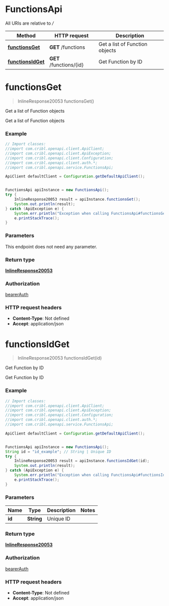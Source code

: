 # FunctionsApi

All URIs are relative to */*

Method | HTTP request | Description
------------- | ------------- | -------------
[**functionsGet**](FunctionsApi.md#functionsGet) | **GET** /functions | Get a list of Function objects
[**functionsIdGet**](FunctionsApi.md#functionsIdGet) | **GET** /functions/{id} | Get Function by ID

<a name="functionsGet"></a>
# **functionsGet**
> InlineResponse20053 functionsGet()

Get a list of Function objects

Get a list of Function objects

### Example
```java
// Import classes:
//import com.cribl.openapi.client.ApiClient;
//import com.cribl.openapi.client.ApiException;
//import com.cribl.openapi.client.Configuration;
//import com.cribl.openapi.client.auth.*;
//import com.cribl.openapi.service.FunctionsApi;

ApiClient defaultClient = Configuration.getDefaultApiClient();


FunctionsApi apiInstance = new FunctionsApi();
try {
    InlineResponse20053 result = apiInstance.functionsGet();
    System.out.println(result);
} catch (ApiException e) {
    System.err.println("Exception when calling FunctionsApi#functionsGet");
    e.printStackTrace();
}
```

### Parameters
This endpoint does not need any parameter.

### Return type

[**InlineResponse20053**](InlineResponse20053.md)

### Authorization

[bearerAuth](../README.md#bearerAuth)

### HTTP request headers

 - **Content-Type**: Not defined
 - **Accept**: application/json

<a name="functionsIdGet"></a>
# **functionsIdGet**
> InlineResponse20053 functionsIdGet(id)

Get Function by ID

Get Function by ID

### Example
```java
// Import classes:
//import com.cribl.openapi.client.ApiClient;
//import com.cribl.openapi.client.ApiException;
//import com.cribl.openapi.client.Configuration;
//import com.cribl.openapi.client.auth.*;
//import com.cribl.openapi.service.FunctionsApi;

ApiClient defaultClient = Configuration.getDefaultApiClient();


FunctionsApi apiInstance = new FunctionsApi();
String id = "id_example"; // String | Unique ID
try {
    InlineResponse20053 result = apiInstance.functionsIdGet(id);
    System.out.println(result);
} catch (ApiException e) {
    System.err.println("Exception when calling FunctionsApi#functionsIdGet");
    e.printStackTrace();
}
```

### Parameters

Name | Type | Description  | Notes
------------- | ------------- | ------------- | -------------
 **id** | **String**| Unique ID |

### Return type

[**InlineResponse20053**](InlineResponse20053.md)

### Authorization

[bearerAuth](../README.md#bearerAuth)

### HTTP request headers

 - **Content-Type**: Not defined
 - **Accept**: application/json

